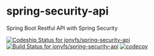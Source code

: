 # spring-security-api
Spring Boot Restful API with Spring Security


[ ![Codeship Status for jonyfs/spring-security-api](https://app.codeship.com/projects/a1bca930-85ff-0136-fc1c-2e31623451aa/status?branch=master)](https://app.codeship.com/projects/302435)
[![Build Status for jonyfs/spring-security-api](https://travis-ci.org/jonyfs/spring-security-api.svg?branch=master)](https://travis-ci.org/jonyfs/jonyfs/spring-security-api)
[![codecov](https://codecov.io/gh/jonyfs/spring-security-api/branch/master/graph/badge.svg)](https://codecov.io/gh/jonyfs/spring-security-api)
